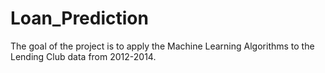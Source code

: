 # Loan_Prediction
The goal of the project is to apply the Machine Learning Algorithms to the Lending Club data from 2012-2014. 
